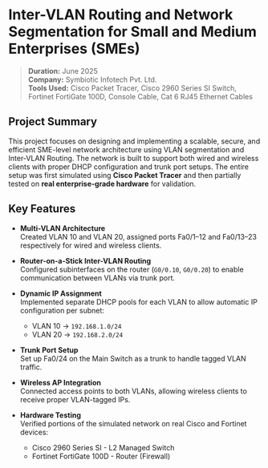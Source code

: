 # Inter-VLAN Routing and Network Segmentation for Small and Medium Enterprises (SMEs)

> **Duration:** June 2025  
> **Company:** Symbiotic Infotech Pvt. Ltd.  
> **Tools Used:** Cisco Packet Tracer, Cisco 2960 Series SI Switch, Fortinet FortiGate 100D, Console Cable, Cat 6 RJ45 Ethernet Cables

## Project Summary

This project focuses on designing and implementing a scalable, secure, and efficient SME-level network architecture using VLAN segmentation and Inter-VLAN Routing. The network is built to support both wired and wireless clients with proper DHCP configuration and trunk port setups. The entire setup was first simulated using **Cisco Packet Tracer** and then partially tested on **real enterprise-grade hardware** for validation.

## Key Features

- **Multi-VLAN Architecture**  
  Created VLAN 10 and VLAN 20, assigned ports Fa0/1–12 and Fa0/13–23 respectively for wired and wireless clients.

- **Router-on-a-Stick Inter-VLAN Routing**  
  Configured subinterfaces on the router (`G0/0.10`, `G0/0.20`) to enable communication between VLANs via trunk port.

- **Dynamic IP Assignment**  
  Implemented separate DHCP pools for each VLAN to allow automatic IP configuration per subnet:
  - VLAN 10 → `192.168.1.0/24`
  - VLAN 20 → `192.168.2.0/24`

- **Trunk Port Setup**  
  Set up Fa0/24 on the Main Switch as a trunk to handle tagged VLAN traffic.

- **Wireless AP Integration**  
  Connected access points to both VLANs, allowing wireless clients to receive proper VLAN-tagged IPs.

- **Hardware Testing**  
  Verified portions of the simulated network on real Cisco and Fortinet devices:
  - Cisco 2960 Series SI - L2 Managed Switch
  - Fortinet FortiGate 100D - Router (Firewall)
